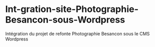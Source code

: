 # Int-gration-site-Photographie-Besancon-sous-Wordpress
Intégration du projet de refonte Photographie Besancon sous le CMS Wordpress
